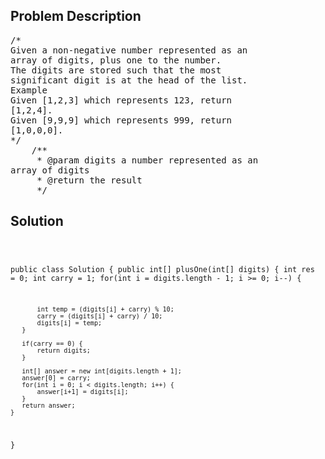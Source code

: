 <!--
<style>
  body { font-family: Arial, sans-serif; }
  .container { max-width: 100%; margin: 0 auto; padding: 10px; }
  .comment-block { max-width: 30%; background-color: #f9f9f9; padding: 10px; border-left: 5px solid #ccc; overflow-wrap: break-word; white-space: pre-wrap; }
  .code-block { background-color: #f4f4f4; padding: 10px; border: 1px solid #ddd; overflow-wrap: break-word; white-space: pre-wrap; }
</style>
-->

<div class='container'>
<h2>Problem Description</h2>
<div class='comment-block'>
<pre>
/*
Given a non-negative number represented as an
array of digits, plus one to the number.
The digits are stored such that the most
significant digit is at the head of the list.
Example
Given [1,2,3] which represents 123, return
[1,2,4].
Given [9,9,9] which represents 999, return
[1,0,0,0].
*/
    /**
     * @param digits a number represented as an
array of digits
     * @return the result
     */
</pre>
</div>

<h2>Solution</h2>
<div class='code-block'>
<pre><code class='language-java'>

public class Solution {
    public int[] plusOne(int[] digits) {
       int res = 0;
       int carry = 1;
       for(int i = digits.length - 1; i >= 0; i--) {
           
           int temp = (digits[i] + carry) % 10;
           carry = (digits[i] + carry) / 10;
           digits[i] = temp;
       }
       
       if(carry == 0) {
           return digits;
       }
       
       int[] answer = new int[digits.length + 1];
       answer[0] = carry;
       for(int i = 0; i < digits.length; i++) {
           answer[i+1] = digits[i];
       }
       return answer;    
    }
}</code></pre>
</div>
</div>
